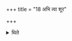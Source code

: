 +++
title = "18 अभि त्वा शूर"

+++

<details><summary>थिते</summary>

अभि त्वा शूर नोनुम इति दक्षिणार्धे १८
</details>
